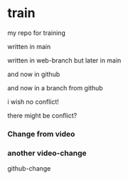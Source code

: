 # train
my repo for training

written in main


written in web-branch
but later in main

and now in github

and now in a branch from github

i wish no conflict!

there might be conflict?


### Change from video

### another video-change

github-change
